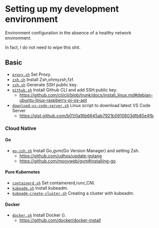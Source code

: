 # Setting up my development environment

Environment configuration in the absence of a healthy network environment.

In fact, I do not need to wipe this shit.

## Basic
* [`proxy.sh`](./proxy.sh) Set Proxy.
* [`zsh.sh`](./zsh.sh) Install Zsh,ohmyzsh,fzf.
* [`ssh.sh`](./ssh.sh) Generate SSH public key.
* [`github.sh`](./github.sh) Install Github CLI and add SSH public key.
    * https://github.com/cli/cli/blob/trunk/docs/install_linux.md#debian-ubuntu-linux-raspberry-pi-os-apt
* [`download-vs-code-server.sh`](./download-vs-code-server.sh) Linux script to download latest VS Code Server
    * https://gist.github.com/b01/0a16b6645ab7921b0910603dfb85e4fb

### Cloud Native
#### Go
* [`go-zsh.sh`](./go-zsh.sh) Install Go,gvm(Go Version Manager) and setting Zsh.
    * https://github.com/udhos/update-golang
    * https://github.com/moovweb/gvm#installing-go

#### Pure Kubernetes
* [`containerd.sh`](./containerd.sh) Set containererd,runc,CNI.
* [`kubeadm.sh`](./kubeadm.sh) Install kubeadm.
* [`kubeadm-create-cluster.sh`](./kubeadm-create-cluster.sh) Creating a cluster with kubeadm.

#### Docker
* [`docker.sh`](./docker.sh) Install Docker ().
    * https://github.com/docker/docker-install